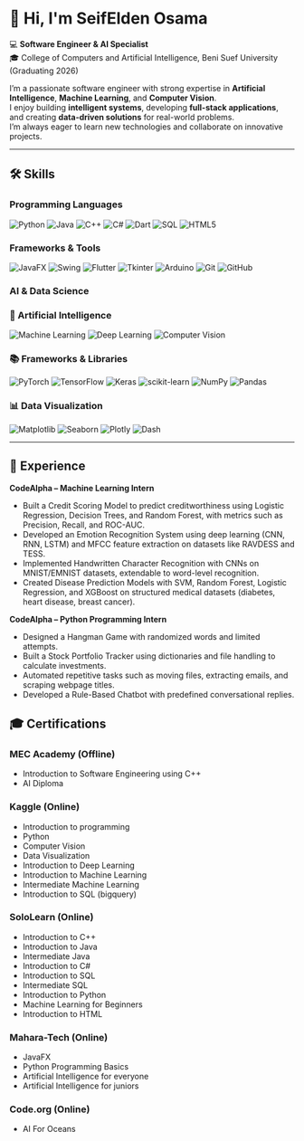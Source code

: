 # 👋 Hi, I'm SeifElden Osama

💻 **Software Engineer & AI Specialist**  
🎓 College of Computers and Artificial Intelligence, Beni Suef University (Graduating 2026)  

I’m a passionate software engineer with strong expertise in **Artificial Intelligence**, **Machine Learning**, and **Computer Vision**.  
I enjoy building **intelligent systems**, developing **full-stack applications**, and creating **data-driven solutions** for real-world problems.  
I’m always eager to learn new technologies and collaborate on innovative projects.

---

## 🛠 Skills

### Programming Languages
![Python](https://img.shields.io/badge/Python-blue?style=flat&logo=python)
![Java](https://img.shields.io/badge/Java-red?style=flat&logo=java)
![C++](https://img.shields.io/badge/C++-00599C?style=flat&logo=c%2B%2B)
![C#](https://img.shields.io/badge/C%23-239120?style=flat&logo=c-sharp)
![Dart](https://img.shields.io/badge/Dart-0175C2?style=flat&logo=dart)
![SQL](https://img.shields.io/badge/SQL-003B57?style=flat&logo=database)
<img src="https://img.shields.io/badge/HTML5-E34F26?style=flat&logo=html5&logoColor=white" alt="HTML5">

### Frameworks & Tools
![JavaFX](https://img.shields.io/badge/JavaFX-purple?style=flat)
![Swing](https://img.shields.io/badge/Swing-orange?style=flat)
![Flutter](https://img.shields.io/badge/Flutter-02569B?style=flat&logo=flutter)
![Tkinter](https://img.shields.io/badge/Tkinter-2E8B57?style=flat)
![Arduino](https://img.shields.io/badge/Arduino-00979D?style=flat&logo=arduino)
![Git](https://img.shields.io/badge/Git-F05032?style=flat&logo=git)
![GitHub](https://img.shields.io/badge/GitHub-181717?style=flat&logo=github)

### AI & Data Science
<h3>🧠 Artificial Intelligence</h3>
<p>
  <img src="https://img.shields.io/badge/Machine%20Learning-102230?style=flat&logo=machine-learning&logoColor=white" alt="Machine Learning">
  <img src="https://img.shields.io/badge/Deep%20Learning-FF6F00?style=flat&logo=deeplearning&logoColor=white" alt="Deep Learning">
  <img src="https://img.shields.io/badge/Computer%20Vision-1E90FF?style=flat&logo=opencv&logoColor=white" alt="Computer Vision">
</p>
<h3>📚 Frameworks & Libraries</h3>
<p>
  <img src="https://img.shields.io/badge/PyTorch-EE4C2C?style=flat&logo=pytorch&logoColor=white" alt="PyTorch">
  <img src="https://img.shields.io/badge/TensorFlow-FF6F00?style=flat&logo=tensorflow&logoColor=white" alt="TensorFlow">
  <img src="https://img.shields.io/badge/Keras-D00000?style=flat&logo=keras&logoColor=white" alt="Keras">
  <img src="https://img.shields.io/badge/scikit--learn-F7931E?style=flat&logo=scikit-learn&logoColor=white" alt="scikit-learn">
  <img src="https://img.shields.io/badge/NumPy-013243?style=flat&logo=numpy&logoColor=white" alt="NumPy">
  <img src="https://img.shields.io/badge/Pandas-150458?style=flat&logo=pandas&logoColor=white" alt="Pandas">
</p>  
<h3>📊 Data Visualization</h3>
<p>
  <img src="https://img.shields.io/badge/Matplotlib-11557c?style=flat&logo=python&logoColor=white" alt="Matplotlib">
  <img src="https://img.shields.io/badge/Seaborn-0099CC?style=flat&logo=python&logoColor=white" alt="Seaborn">
  <img src="https://img.shields.io/badge/Plotly-3F4F75?style=flat&logo=plotly&logoColor=white" alt="Plotly">
  <img src="https://img.shields.io/badge/Dash-1E1E1E?style=flat&logo=plotly&logoColor=white" alt="Dash">
</p>

---

## 💼 Experience  

**CodeAlpha – Machine Learning Intern**  
- Built a Credit Scoring Model to predict creditworthiness using Logistic Regression, Decision Trees, and Random Forest, with metrics such as Precision, Recall, and ROC-AUC.  
- Developed an Emotion Recognition System using deep learning (CNN, RNN, LSTM) and MFCC feature extraction on datasets like RAVDESS and TESS.  
- Implemented Handwritten Character Recognition with CNNs on MNIST/EMNIST datasets, extendable to word-level recognition.  
- Created Disease Prediction Models with SVM, Random Forest, Logistic Regression, and XGBoost on structured medical datasets (diabetes, heart disease, breast cancer).  

**CodeAlpha – Python Programming Intern**  
- Designed a Hangman Game with randomized words and limited attempts.  
- Built a Stock Portfolio Tracker using dictionaries and file handling to calculate investments.  
- Automated repetitive tasks such as moving files, extracting emails, and scraping webpage titles.  
- Developed a Rule-Based Chatbot with predefined conversational replies.  

## 🎓 Certifications

### MEC Academy (Offline)
- Introduction to Software Engineering using C++
- AI Diploma

### Kaggle (Online)
- Introduction to programming
- Python
- Computer Vision
- Data Visualization
- Introduction to Deep Learning
- Introduction to Machine Learning
- Intermediate Machine Learning
- Introduction to SQL (bigquery)

### SoloLearn (Online)
- Introduction to C++
- Introduction to Java
- Intermediate Java
- Introduction to C#
- Introduction to SQL
- Intermediate SQL
- Introduction to Python
- Machine Learning for Beginners
- Introduction to HTML

### Mahara-Tech (Online)
- JavaFX
- Python Programming Basics
- Artificial Intelligence for everyone
- Artificial Intelligence for juniors
  
### Code.org (Online)
- AI For Oceans
